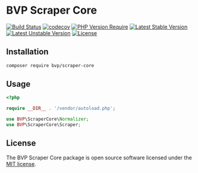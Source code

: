 # BVP Scraper Core

[![Build Status](https://github.com/shimomo/bvp-scraper-core/workflows/Tests/badge.svg)](https://github.com/shimomo/bvp-scraper-core/actions?query=workflow%3Atests)
[![codecov](https://codecov.io/gh/shimomo/bvp-scraper-core/graph/badge.svg?token=IZI1GDcqxw)](https://codecov.io/gh/shimomo/bvp-scraper-core)
[![PHP Version Require](https://poser.pugx.org/bvp/scraper-core/require/php)](https://packagist.org/packages/bvp/scraper-core)
[![Latest Stable Version](https://poser.pugx.org/bvp/scraper-core/v/stable)](https://packagist.org/packages/bvp/scraper-core)
[![Latest Unstable Version](https://poser.pugx.org/bvp/scraper-core/v/unstable)](https://packagist.org/packages/bvp/scraper-core)
[![License](https://poser.pugx.org/bvp/scraper-core/license)](https://packagist.org/packages/bvp/scraper-core)

## Installation
```bash
composer require bvp/scraper-core
```

## Usage
```php
<?php

require __DIR__ . '/vendor/autoload.php';

use BVP\ScraperCore\Normalizer;
use BVP\ScraperCore\Scraper;
```

## License
The BVP Scraper Core package is open source software licensed under the [MIT license](LICENSE).
